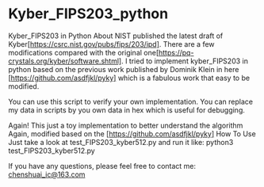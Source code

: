 # Kyber_FIPS203_python
Kyber_FIPS203 in Python
About
NIST published the latest draft of Kyber[https://csrc.nist.gov/pubs/fips/203/ipd]. There are a few modifications compared with the original one[https://pq-crystals.org/kyber/software.shtml]. I tried to implement kyber_FIPS203 in python based on the previous work published by Dominik Klein in here [https://github.com/asdfjkl/pyky] which is a fabulous work that easy to be modified.

You can use this script to verify your own implementation. You can replace my data in scripts by you own data in hex which is useful for debugging.

Again! This just a toy implementation to better understand the algorithm
Again, modified based on the [https://github.com/asdfjkl/pyky]
How To Use
Just take a look at test_FIPS203_kyber512.py and run it like: python3 test_FIPS203_kyber512.py

If you have any questions, please feel free to contact me: chenshuai_ic@163.com
